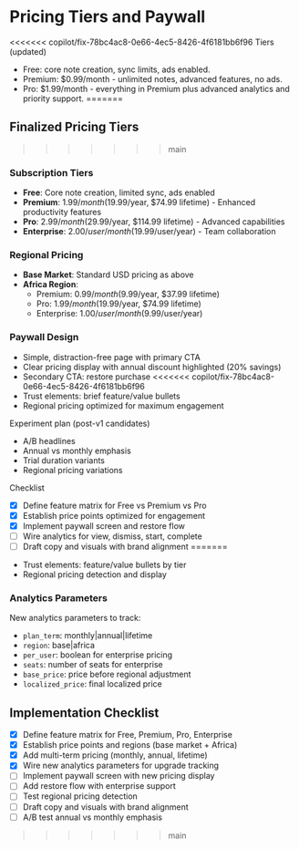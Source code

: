 # Pricing Tiers and Paywall

<<<<<<< copilot/fix-78bc4ac8-0e66-4ec5-8426-4f6181bb6f96
Tiers (updated)
- Free: core note creation, sync limits, ads enabled.
- Premium: $0.99/month - unlimited notes, advanced features, no ads.
- Pro: $1.99/month - everything in Premium plus advanced analytics and priority support.
=======
## Finalized Pricing Tiers
>>>>>>> main

### Subscription Tiers
- **Free**: Core note creation, limited sync, ads enabled
- **Premium**: $1.99/month ($19.99/year, $74.99 lifetime) - Enhanced productivity features
- **Pro**: $2.99/month ($29.99/year, $114.99 lifetime) - Advanced capabilities
- **Enterprise**: $2.00/user/month ($19.99/user/year) - Team collaboration

### Regional Pricing
- **Base Market**: Standard USD pricing as above
- **Africa Region**: 
  - Premium: $0.99/month ($9.99/year, $37.99 lifetime)
  - Pro: $1.99/month ($19.99/year, $74.99 lifetime)  
  - Enterprise: $1.00/user/month ($9.99/user/year)

### Paywall Design
- Simple, distraction-free page with primary CTA
- Clear pricing display with annual discount highlighted (20% savings)
- Secondary CTA: restore purchase
<<<<<<< copilot/fix-78bc4ac8-0e66-4ec5-8426-4f6181bb6f96
- Trust elements: brief feature/value bullets
- Regional pricing optimized for maximum engagement

Experiment plan (post-v1 candidates)
- A/B headlines
- Annual vs monthly emphasis
- Trial duration variants
- Regional pricing variations

Checklist
- [x] Define feature matrix for Free vs Premium vs Pro
- [x] Establish price points optimized for engagement
- [x] Implement paywall screen and restore flow
- [ ] Wire analytics for view, dismiss, start, complete
- [ ] Draft copy and visuals with brand alignment
=======
- Trust elements: feature/value bullets by tier
- Regional pricing detection and display

### Analytics Parameters
New analytics parameters to track:
- `plan_term`: monthly|annual|lifetime
- `region`: base|africa
- `per_user`: boolean for enterprise pricing
- `seats`: number of seats for enterprise
- `base_price`: price before regional adjustment
- `localized_price`: final localized price

## Implementation Checklist

- [x] Define feature matrix for Free, Premium, Pro, Enterprise
- [x] Establish price points and regions (base market + Africa)
- [x] Add multi-term pricing (monthly, annual, lifetime)
- [x] Wire new analytics parameters for upgrade tracking
- [ ] Implement paywall screen with new pricing display
- [ ] Add restore flow with enterprise support
- [ ] Test regional pricing detection
- [ ] Draft copy and visuals with brand alignment
- [ ] A/B test annual vs monthly emphasis
>>>>>>> main
